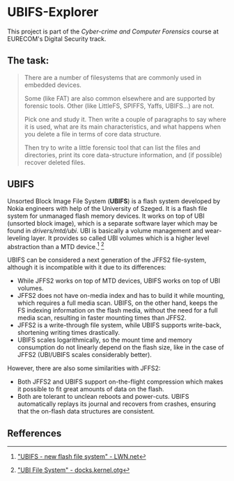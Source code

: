 # UBIFS-Explorer

This project is part of the *Cyber-crime and Computer Forensics* course at EURECOM's Digital Security track.

## The task:
>There are a number of filesystems that are commonly used in embedded devices.
>
>Some (like FAT) are also common elsewhere and are supported by forensic tools. Other (like LittleFS, SPIFFS, Yaffs, UBIFS...) are not.
>
>Pick one and study it. Then write a couple of paragraphs to say where it is used, what are its main characteristics, and what happens when you delete a file in terms of core data structure. 
>
>Then try to write a little forensic tool that can list the files and directories, print its core data-structure information, and (if possible) recover deleted files.

## UBIFS

Unsorted Block Image File System (**UBIFS**) is a flash system developed by Nokia engineers with help of the University of Szeged. It is a flash file system for unmanaged flash memory devices. It works on top of UBI (unsorted block image), which is a separate software layer which may be found in *drivers/mtd/ubi*.  UBI is basically a volume management and wear-leveling layer. It provides so called UBI volumes which is a higher level abstraction than a MTD device.[^1] [^2]

UBIFS can be considered a next generation of the JFFS2 file-system, although it is incompatible with it due to its differences:
* While JFFS2 works on top of MTD devices, UBIFS works on top of UBI volumes.
* JFFS2 does not have on-media index and has to build it while mounting, which requires a full media scan. UBIFS, on the other hand, keeps the FS indexing information on the flash media, without the need for a full media scan, resulting in faster mounting times than JFFS2.
* JFFS2 is a write-through file system, while UBIFS supports write-back, shortening writing times drastically.
* UBIFS scales logarithmically, so the mount time and memory consumption do not linearly depend on the flash size, like in the case of JFFS2 (UBI/UBIFS scales considerably better).

However, there are also some similarities with JFFS2:
* Both JFFS2 and UBIFS support on-the-flight compression which makes it possible to fit great amounts of data on the flash.
* Both are tolerant to unclean reboots and power-cuts. UBIFS automatically replays its journal and recovers from crashes, ensuring that the on-flash data structures are consistent.


## Refferences
[^1]: ["UBIFS - new flash file system" - LWN.net](https://lwn.net/Articles/275706/)

[^2]: ["UBI File System" - docks.kernel.otg](https://docs.kernel.org/5.15/filesystems/ubifs.html)